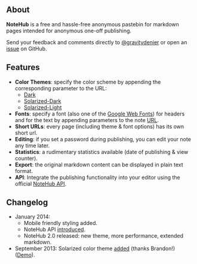 ## About
**NoteHub** is a free and hassle-free anonymous pastebin for markdown pages intended for anonymous one-off publishing.

Send your feedback and comments directly to [@gravitydenier](http://twitter.com/gravitydenier) or open an [issue](https://github.com/chmllr/NoteHub/issues) on GitHub.

## Features
- **Color Themes**: specify the color scheme by appending the corresponding parameter to the URL:
    - [Dark](/2012/6/16/how-notehub-is-built?theme=dark)
    - [Solarized-Dark](/2012/6/16/how-notehub-is-built?theme=solarized-dark)
    - [Solarized-Light](/2012/6/16/how-notehub-is-built?theme=solarized-light)
- **Fonts**: specify a font (also one of the [Google Web Fonts](http://www.google.com/webfonts/)) for headers and for the text by appending parameters to the note [URL](/0vrcp).
- **Short URLs**: every page (including theme & font options) has its own short url.
- **Editing**: if you set a password during publishing, you can edit your note any time later.
- **Statistics**: a rudimentary statistics available (date of publishing & view counter).
- **Export**: the original markdown content can be displayed in plain text format.
- **API**: Integrate the publishing functionality into your editor using the official [NoteHub API](/api).

## Changelog
 - January 2014:
   - Mobile friendly styling added.
   - NoteHub API [introduced](/api).
   - NoteHub 2.0 released: new theme, more performance, extended markdown.
 - September 2013: Solarized color theme [added](https://github.com/chmllr/NoteHub/pull/4) (thanks Brandon!) ([Demo](http://notehub.org/2012/6/16/how-notehub-is-built?theme=solarized-dark)).
